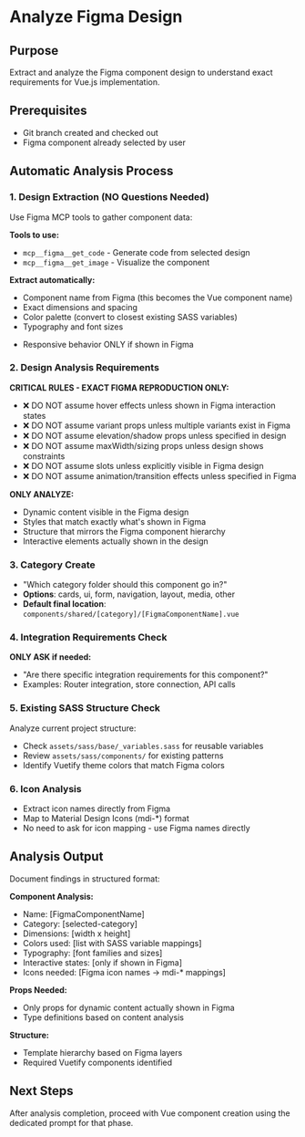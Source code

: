 # Analyze Figma Design

## Purpose
Extract and analyze the Figma component design to understand exact requirements for Vue.js implementation.

## Prerequisites
- Git branch created and checked out
- Figma component already selected by user

## Automatic Analysis Process

### 1. Design Extraction (NO Questions Needed)
Use Figma MCP tools to gather component data:

**Tools to use:**
- `mcp__figma__get_code` - Generate code from selected design
- `mcp__figma__get_image` - Visualize the component

**Extract automatically:**
- Component name from Figma (this becomes the Vue component name)
- Exact dimensions and spacing
- Color palette (convert to closest existing SASS variables)
- Typography and font sizes
<!-- - Interactive states ONLY if shown in Figma -->
- Responsive behavior ONLY if shown in Figma

### 2. Design Analysis Requirements

**CRITICAL RULES - EXACT FIGMA REPRODUCTION ONLY:**
- ❌ DO NOT assume hover effects unless shown in Figma interaction states
- ❌ DO NOT assume variant props unless multiple variants exist in Figma
- ❌ DO NOT assume elevation/shadow props unless specified in design
- ❌ DO NOT assume maxWidth/sizing props unless design shows constraints
- ❌ DO NOT assume slots unless explicitly visible in Figma design
- ❌ DO NOT assume animation/transition effects unless specified in Figma

**ONLY ANALYZE:**
- Dynamic content visible in the Figma design
- Styles that match exactly what's shown in Figma
- Structure that mirrors the Figma component hierarchy
- Interactive elements actually shown in the design

### 3. Category Create
- "Which category folder should this component go in?"
- **Options**: cards, ui, form, navigation, layout, media, other
- **Default final location**: `components/shared/[category]/[FigmaComponentName].vue`

### 4. Integration Requirements Check
**ONLY ASK if needed:**
- "Are there specific integration requirements for this component?"
- Examples: Router integration, store connection, API calls

### 5. Existing SASS Structure Check
Analyze current project structure:
- Check `assets/sass/base/_variables.sass` for reusable variables
- Review `assets/sass/components/` for existing patterns
- Identify Vuetify theme colors that match Figma colors

### 6. Icon Analysis
- Extract icon names directly from Figma
- Map to Material Design Icons (mdi-*) format
- No need to ask for icon mapping - use Figma names directly

## Analysis Output
Document findings in structured format:

**Component Analysis:**
- Name: [FigmaComponentName]
- Category: [selected-category]
- Dimensions: [width x height]
- Colors used: [list with SASS variable mappings]
- Typography: [font families and sizes]
- Interactive states: [only if shown in Figma]
- Icons needed: [Figma icon names → mdi-* mappings]

**Props Needed:**
- Only props for dynamic content actually shown in Figma
- Type definitions based on content analysis

**Structure:**
- Template hierarchy based on Figma layers
- Required Vuetify components identified

## Next Steps
After analysis completion, proceed with Vue component creation using the dedicated prompt for that phase.
